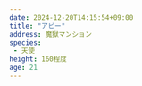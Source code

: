 ```yaml
---
date: 2024-12-20T14:15:54+09:00
title: "アビー"
address: 魔獄マンション
species:
 - 天使
height: 160程度
age: 21
---
```


